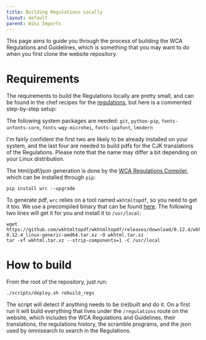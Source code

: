 ```yaml
---
title: Building Regulations Locally
layout: default
parent: Wiki Imports
---
```


This page aims to guide you through the process of building the WCA Regulations and Guidelines, which is something that you may want to do when you first clone the website repository.

# Requirements
The requirements to build the Regulations locally are pretty small, and can be found in the chef recipes for the [regulations](https://github.com/thewca/worldcubeassociation.org/blob/a604f5a600dc52943101a00e7a3d2e24c086eecd/chef/site-cookbooks/wca/recipes/regulations.rb), but here is a commented step-by-step setup:

The following system packages are needed:
`git`, `python-pip`, `fonts-unfonts-core`, `fonts-wqy-microhei`, `fonts-ipafont`, `lmodern`

I'm fairly confident the first two are likely to be already installed on your system, and the last four are needed to build pdfs for the CJK translations of the Regulations.
Please note that the name may differ a bit depending on your Linux distribution.

The html/pdf/json generation is done by the [WCA Regulations Compiler](https://github.com/thewca/wca-regulations-compiler), which can be installed through `pip`:

```
pip install wrc --upgrade
```

To generate pdf, `wrc` relies on a tool named `wkhtmltopdf`, so you need to get it too. We use a precompiled binary that can be found [here](https://wkhtmltopdf.org/downloads.html).
The following two lines will get it for you and install it to `/usr/local`:
```
wget https://github.com/wkhtmltopdf/wkhtmltopdf/releases/download/0.12.4/wkhtmltox-0.12.4_linux-generic-amd64.tar.xz -O wkhtml.tar.xz
tar -xf wkhtml.tar.xz --strip-components=1 -C /usr/local
```

# How to build

From the root of the repository, just run:
```
./scripts/deploy.sh rebuild_regs
```

The script will detect if anything needs to be (re)built and do it.
On a first run it will build everything that lives under the `/regulations` route on the website, which includes the WCA Regulations and Guidelines, their translations, the regulations history, the scramble programs, and the json used by omnisearch to search in the Regulations.



